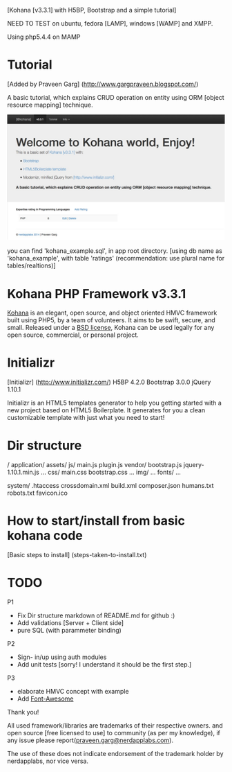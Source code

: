 
[Kohana [v3.3.1] with H5BP, Bootstrap and a  simple tutorial]

NEED TO TEST on ubuntu, fedora [LAMP], windows [WAMP] and XMPP.

Using php5.4.4 on MAMP

# Tutorial
[Added by Praveen Garg] (http://www.gargpraveen.blogspot.com/)

A basic tutorial, which explains CRUD operation on entity using ORM [object resource mapping] technique.

![Basic tutorial, which explains CRUD operation](tutorial-screenshot.jpg "Tutorial Homepage")

you can find 'kohana_example.sql', in app root directory. [using db name as 'kohana_example', with table 'ratings' (recommendation: use plural name for tables/realtions)]

# Kohana PHP Framework v3.3.1

[Kohana](http://kohanaframework.org/) is an elegant, open source, and object oriented HMVC framework built using PHP5, by a team of volunteers. It aims to be swift, secure, and small.
Released under a [BSD license](http://kohanaframework.org/license), Kohana can be used legally for any open source, commercial, or personal project.

# Initializr
[Initializr] (http://www.initializr.com/)
    H5BP 4.2.0
    Bootstrap 3.0.0
    jQuery 1.10.1

Initializr is an HTML5 templates generator to help you getting started with a new project based on HTML5 Boilerplate. It generates for you a clean customizable template with just what you need to start!

# Dir structure
  /
   application/
   assets/
        js/
            main.js
            plugin.js
            vendor/
              bootstrap.js
              jquery-1.10.1.min.js
              ...
        css/
          main.css
          bootstrap.css
            ...
        img/
            ...
        fonts/
            ...


  system/
  .htaccess
  crossdomain.xml
  build.xml
  composer.json
  humans.txt
  robots.txt
  favicon.ico


# How to start/install from basic kohana code
[Basic steps to install] (steps-taken-to-install.txt)

# TODO

P1
* Fix Dir structure markdown of README.md for github :)
* Add validations [Server + Client side]
* pure SQL (with parammeter binding)

P2
* Sign- in/up using auth modules
* Add unit tests [sorry! I understand it should be the first step.]

P3
* elaborate HMVC concept with example
* Add <a href="http://fortawesome.github.io/Font-Awesome/license/">Font-Awesome</a>

Thank you!


All used framework/libraries are trademarks of their respective owners. and open source [free licensed to use] to community (as per my knowledge), if any issue please report(praveen.garg@nerdapplabs.com).

The use of these does not indicate endorsement of the trademark holder by nerdapplabs, nor vice versa.

